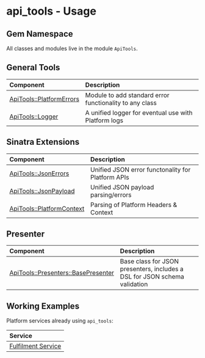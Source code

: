 # api_tools - Usage

## Gem Namespace

All classes and modules live in the module `ApiTools`.

## General Tools

| Component                 | Description                                                 |
|:--------------------------|:------------------------------------------------------------|
| [ApiTools::PlatformErrors](platform_errors.md)  | Module to add standard error functionality to any class     |
| [ApiTools::Logger](logger.md)          | A unified logger for eventual use with Platform logs        |

## Sinatra Extensions

| Component                 | Description                                                 |
|:--------------------------|:------------------------------------------------------------|
| [ApiTools::JsonErrors](json_errors.md)      | Unified JSON error functonality for Platform APIs           |
| [ApiTools::JsonPayload](json_payload.md)     | Unified JSON payload parsing/errors                         |
| [ApiTools::PlatformContext](platform_context.md) | Parsing of Platform Headers & Context                       |

## Presenter

| Component                            | Description |
|:-------------------------------------|:------------|
| [ApiTools::Presenters::BasePresenter](presenters/base_presenter.md)  | Base class for JSON presenters, includes a DSL for JSON schema validation |

## Working Examples

Platform services already using `api_tools`:

| Service  |
|:---------|
| [Fulfilment Service](https://github.com/LoyaltyNZ/fulfilment_service) |